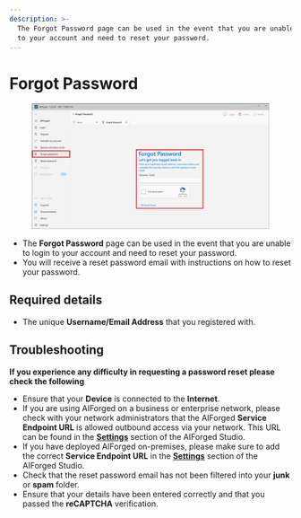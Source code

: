 ```yaml
---
description: >-
  The Forgot Password page can be used in the event that you are unable to login
  to your account and need to reset your password.
---
```


# Forgot Password

<figure><img src=".gitbook/assets/image (241).png" alt=""><figcaption></figcaption></figure>

* The **Forgot Password** page can be used in the event that you are unable to login to your account and need to reset your password.
* You will receive a reset password email with instructions on how to reset your password.

## Required details

* The unique **Username/Email Address** that you registered with.

## Troubleshooting

**If you experience any difficulty in requesting a password reset please check the following**

* Ensure that your **Device** is connected to the **Internet**.
* If you are using AIForged on a business or enterprise network, please check with your network administrators that the AIForged **Service Endpoint URL** is allowed outbound access via your network. This URL can be found in the [**Settings**](settings.md) section of the AIForged Studio.
* If you have deployed AIForged on-premises, please make sure to add the correct **Service Endpoint URL** in the [**Settings**](settings.md) section of the AIForged Studio.
* Check that the reset password email has not been filtered into your **junk** or **spam** folder.
* Ensure that your details have been entered correctly and that you passed the **reCAPTCHA** verification.
